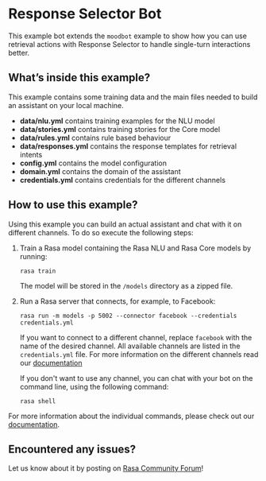 # Response Selector Bot

This example bot extends the `moodbot` example to show how you can use retrieval actions with Response Selector to
handle single-turn interactions better.

## What’s inside this example?

This example contains some training data and the main files needed to build an
assistant on your local machine.

- **data/nlu.yml** contains training examples for the NLU model
- **data/stories.yml** contains training stories for the Core model
- **data/rules.yml** contains rule based behaviour
- **data/responses.yml** contains the response templates for retrieval intents
- **config.yml** contains the model configuration
- **domain.yml** contains the domain of the assistant  
- **credentials.yml** contains credentials for the different channels

## How to use this example?

Using this example you can build an actual assistant and chat with it on
different channels. To do so execute the following steps:

1. Train a Rasa model containing the Rasa NLU and Rasa Core models by running:
    ```
    rasa train
    ```
    The model will be stored in the `/models` directory as a zipped file.

2. Run a Rasa server that connects, for example, to Facebook:
    ```
    rasa run -m models -p 5002 --connector facebook --credentials credentials.yml
    ```
    If you want to connect to a different channel, replace `facebook` with the name of the
    desired channel.
    All available channels are listed in the `credentials.yml` file.
    For more information on the different channels read our
    [documentation](http://x-docs.rasa.com/docs/rasa/user-guide/messaging-and-voice-channels/)

    If you don't want to use any channel, you can chat with your bot
    on the command line, using the following command:
    ```
    rasa shell
    ```

For more information about the individual commands, please check out our
[documentation](http://rasa.com/docs/rasa/user-guide/command-line-interface/).

## Encountered any issues?
Let us know about it by posting on [Rasa Community Forum](https://forum.rasa.com)!
